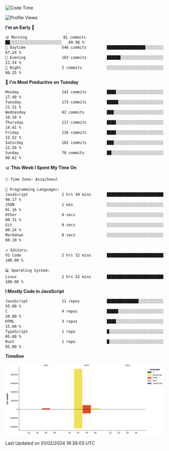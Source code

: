 <!--START_SECTION:waka-->
![Code Time](http://img.shields.io/badge/Code%20Time-43%20hrs%2043%20mins-blue)

![Profile Views](http://img.shields.io/badge/Profile%20Views-0-blue)

**I'm an Early 🐤** 

```text
🌞 Morning                81 commits          ██░░░░░░░░░░░░░░░░░░░░░░░   09.98 % 
🌆 Daytime                546 commits         █████████████████░░░░░░░░   67.24 % 
🌃 Evening                183 commits         ██████░░░░░░░░░░░░░░░░░░░   22.54 % 
🌙 Night                  2 commits           ░░░░░░░░░░░░░░░░░░░░░░░░░   00.25 % 
```
📅 **I'm Most Productive on Tuesday** 

```text
Monday                   142 commits         ████░░░░░░░░░░░░░░░░░░░░░   17.49 % 
Tuesday                  173 commits         █████░░░░░░░░░░░░░░░░░░░░   21.31 % 
Wednesday                82 commits          ███░░░░░░░░░░░░░░░░░░░░░░   10.10 % 
Thursday                 117 commits         ████░░░░░░░░░░░░░░░░░░░░░   14.41 % 
Friday                   126 commits         ████░░░░░░░░░░░░░░░░░░░░░   15.52 % 
Saturday                 102 commits         ███░░░░░░░░░░░░░░░░░░░░░░   12.56 % 
Sunday                   70 commits          ██░░░░░░░░░░░░░░░░░░░░░░░   08.62 % 
```


📊 **This Week I Spent My Time On** 

```text
🕑︎ Time Zone: Asia/Seoul

💬 Programming Languages: 
JavaScript               2 hrs 49 mins       █████████████████████████   98.17 % 
JSON                     1 min               ░░░░░░░░░░░░░░░░░░░░░░░░░   01.16 % 
Other                    0 secs              ░░░░░░░░░░░░░░░░░░░░░░░░░   00.31 % 
Git                      0 secs              ░░░░░░░░░░░░░░░░░░░░░░░░░   00.24 % 
Markdown                 0 secs              ░░░░░░░░░░░░░░░░░░░░░░░░░   00.10 % 

🔥 Editors: 
VS Code                  2 hrs 52 mins       █████████████████████████   100.00 % 

💻 Operating System: 
Linux                    2 hrs 52 mins       █████████████████████████   100.00 % 
```

**I Mostly Code in JavaScript** 

```text
JavaScript               11 repos            ██████████████░░░░░░░░░░░   55.00 % 
C                        4 repos             █████░░░░░░░░░░░░░░░░░░░░   20.00 % 
HTML                     3 repos             ████░░░░░░░░░░░░░░░░░░░░░   15.00 % 
TypeScript               1 repo              █░░░░░░░░░░░░░░░░░░░░░░░░   05.00 % 
Rust                     1 repo              █░░░░░░░░░░░░░░░░░░░░░░░░   05.00 % 
```



**Timeline**

![Lines of Code chart](https://raw.githubusercontent.com/project-dy/project-dy/main/assets/bar_graph.png)


 Last Updated on 01/02/2024 18:38:03 UTC
<!--END_SECTION:waka-->
